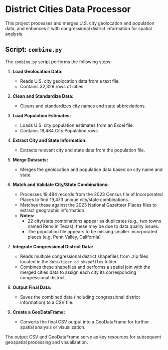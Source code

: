 # District Cities Data Processor

This project processes and merges U.S. city geolocation and population data, and enhances it with congressional district information for spatial analysis.

## Script: `combine.py`

The `combine.py` script performs the following steps:

1. **Load Geolocation Data:**
   - Reads U.S. city geolocation data from a text file.
   - Contains 32,329 rows of cities

2. **Clean and Standardize Data:**
   - Cleans and standardizes city names and state abbreviations.

3. **Load Population Estimates:**
   - Loads U.S. city population estimates from an Excel file.
   - Contains 19,484 City Population rows

4. **Extract City and State Information:**
   - Extracts relevant city and state data from the population file.

5. **Merge Datasets:**
   - Merges the geolocation and population data based on city name and state.

6. **Match and Validate City/State Combinations:**
   - Processes 19,484 records from the 2023 Census file of Incorporated Places to find 19,473 unique city/state combinations.
   - Matches these against the 2023 National Gazetteer Places files to extract geographic information.
   - **Notes:** 
     - 22 city/state combinations appear as duplicates (e.g., two towns named Reno in Texas); these may be due to data quality issues.
     - The population file appears to be missing smaller incorporated places (e.g. Penn Valley, California)

7. **Integrate Congressional District Data:**
   - Reads multiple congressional district shapefiles from .zip files located in the `data/tiger_cd_shapefiles` folder.
   - Combines these shapefiles and performs a spatial join with the merged cities data to assign each city its corresponding congressional district.

8. **Output Final Data:**
   - Saves the combined data (including congressional district information) to a CSV file.

9. **Create a GeoDataFrame:**
   - Converts the final CSV output into a GeoDataFrame for further spatial analysis or visualization.

The output CSV and GeoDataFrame serve as key resources for subsequent geospatial processing and visualization.